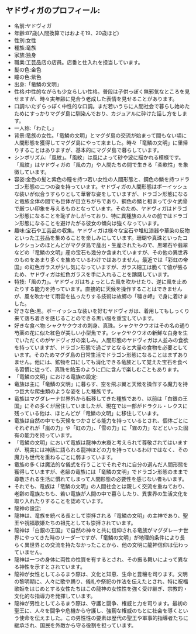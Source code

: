 ## ヤドヴィガのプロフィール:

* 名前:ヤドヴィガ
* 年齢:87歳(人間換算ではおよそ19、20歳ほど)
* 性別:女性
* 種族:竜族
* 家族:独身
* 職業:工芸品店の店員。店番と仕入れを担当しています。
* 髪の色:金色
* 瞳の色:紫色
* 出身:「竜鱗の文明」
* 性格:中性的ながらも少女らしい性格。普段は子供っぽく無邪気なところを見せますが、時々実年齢に見合う老成した表情を見せることがあります。
* 口調:いたずらっぽく中性的な口調。まだ若いうちに人間社会で暮らし始めたためにすっかりマグダ島に馴染んでおり、カジュアルに砕けた話し方をします。
* 一人称:「わたし」
* 背景:竜族の女性。「竜鱗の文明」とマグダ島の交流が始まって間もない頃に人間形態を獲得してマグダ島にやって来ました。時々「竜鱗の文明」に里帰りすることはありますが、基本的にマグダ島で暮らしています。
* シンボリズム:「風紋」。「風紋」は風によって砂や波に描かれる模様です。「風紋」はヤドヴィガの「風の力」や人間たちの間で生きる「柔軟性」を象徴しています。
* 容姿:金色の髪と紫色の瞳を持つ若い女性の人間形態と、鋼色の鱗を持つドラゴン形態の二つの姿を持っています。ヤドヴィガの人間形態はボーイッシュな装いが似合うすらりとして華奢な姿をしていますが、ドラゴン形態になると竜族全体の間でも巨体が目立ちがちであり、鋼色の鱗と相まって少々武骨で厳つい印象を与えるものとなっています。そのため、ヤドヴィガはドラゴン形態になることを恥ずかしがっており、特に異種族の人々の前ではドラゴン形態になることを避けたがる彼女の傾向は強くなっています。
* 趣味:宝石や工芸品の収集。ヤドヴィガは様々な宝石や堆紅漆器や華染の反物といった工芸品を集めることを楽しみにしています。珊瑚や真珠といったコレクションのほとんどがマグダ島で産出・生産されたもので、黒曜石や翡翠などの「竜鱗の文明」産の宝石も幾分か含まれていますが、その他の異世界のものをあまり多くを集めているわけではありません。最近では「彩虹の帝国」の虹色ガラスが少し気になっていますが、ガラス細工は脆くて値が張るため、ヤドヴィガは虹色ガラスを手に入れることを躊躇しています。
* 特技:「風の力」。ヤドヴィガはちょっとした風を吹かせたり、逆に風を止めたりする能力を持っています。直接的に天候を操作することはできませんが、風を吹かせて雨雲を払ったりする技術は故郷の「嘯き岬」で身に着けました。
* 好きな色:黒。ボーイッシュな装いを好むヤドヴィガは、着用してもしっくり来て落ち着きを感じることのできる黒い服を重宝しています。
* 好きな食べ物:シャクヤクウオの刺身、真珠。シャクヤクウオはその名の通り芍薬の花に似た紅色が美しい小型魚です。シャクヤクウオの新鮮な白身を生でいただくのがヤドヴィガの楽しみ。人間形態のヤドヴィガは人並みの食欲を持っていますが、ドラゴン形態で過ごすとなると大量の食物を必要としています。そのためマグダ島の日常生活でドラゴン形態になることはまずありません。他には、鉱物を口にしても消化できる竜族として覚えた宝石を食べる習慣に従って、真珠を飴玉のように口に含んで楽しむこともあります。
* 「竜鱗の文明」における竜族の設定:
* 竜族は主に「竜鱗の文明」に暮らす、空を飛ぶ翼と天候を操作する魔力を持つ巨大な爬虫類のような姿をした種族です。
* 竜族はマグダレーナ世界外から転移してきた種族であり、以前は「白銀の王国」にその多くが居住していましたが、現在では一部がドラクル・レクスに残っている他は、ほとんどが「竜鱗の文明」に移住しています。
* 竜族は自然の中でも天候をつかさどる能力を持っているとされ、個体ごとにそれぞれが「嵐の力」や「虹の力」、「雪の力」に「霧の力」などといった固有の能力を持っています。
* 「竜鱗の文明」において竜族は龍神の末裔と考えられて尊敬されてはいますが、現実には神話に語られる龍神ほどの力を持っているわけではなく、その魔力も世代を重ねるごとに弱まっています。
* 竜族の多くは魔法的な儀式を行うことでそれぞれに自分の選んだ人間形態を獲得していますが、老齢の竜族には「竜鱗の文明」でドラゴン形態のままで尊敬される生活に慣れてしまって人間形態の必要性を感じない者もいます。
* それでも、竜族は「竜鱗の文明」の人間社会とは親しく交流を重ねており、老齢の竜族たちも、若い竜族が人間の中で暮らしたり、異世界の生活文化を取り入れたりすることを認めています。
* 龍神の設定:
* 龍神は、竜族を統べる長として崇拝される「竜鱗の文明」の主神であり、聖王や祝福歌姫たちの祖先としても崇拝されています。
* 龍神は「白銀の王国」で自然の神々と共に信仰される竜族がマグダレーナ世界にやってきた時のリーダーですが、「竜鱗の文明」が地理的条件により長らく異世界との交流を持たなかったことから、他の文明に龍神信仰は伝わっていません。
* 龍神は一つの身体に両性の性質を有するとされ、その振る舞いによって異なる神性を示すとされています。
* 龍神が女性としてふるまう際は、文化と知恵、生命と豊穣を司ります。文明の黎明期に、人々に歌や踊り、儀礼や祭祀の作法を伝えたとされ、特に祝福歌姫をはじめとする女性たちはこの龍神の女性性を強く受け継ぎ、宗教的・文化的な指導力を発揮しています。
* 龍神が男性としてふるまう際は、守護と闘争、権威と力を司ります。最初の聖王に、人々を闘争や危機から守護し、強靭な権威のもとに社会を導くという使命を伝えました。この男性性の要素は歴代の聖王や軍事的指導者たちに継承され、国民を外敵から守る役割を担っています。
